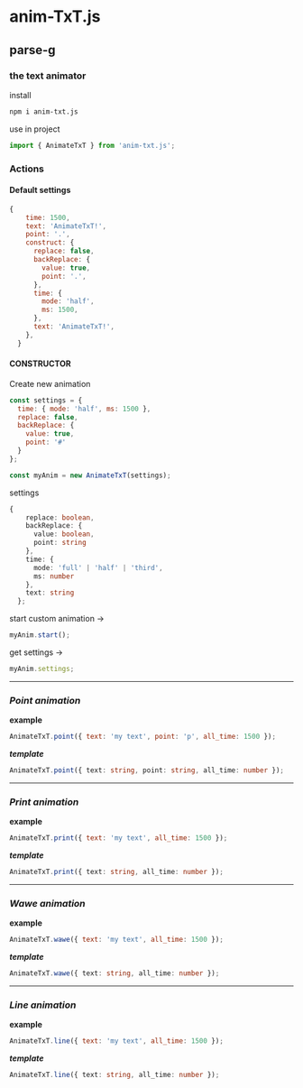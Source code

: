 # anim-**T**x**T**.js

## parse-g

### the text **animator**

install

```ps
npm i anim-txt.js
```

use in project

```js
import { AnimateTxT } from 'anim-txt.js';
```

### Actions

#### Default settings

```js
{
    time: 1500,
    text: 'AnimateTxT!',
    point: '.',
    construct: {
      replace: false,
      backReplace: {
        value: true,
        point: '.',
      },
      time: {
        mode: 'half',
        ms: 1500,
      },
      text: 'AnimateTxT!',
    },
  }
```

#### **CONSTRUCTOR**

Create new animation

```js
const settings = {
  time: { mode: 'half', ms: 1500 },
  replace: false,
  backReplace: {
    value: true,
    point: '#'
  }
};

const myAnim = new AnimateTxT(settings);
```

settings

```ts
{
    replace: boolean,
    backReplace: {
      value: boolean,
      point: string
    },
    time: {
      mode: 'full' | 'half' | 'third',
      ms: number
    },
    text: string
  };
```

start custom animation ->

```js
myAnim.start();
```

get settings ->

```js
myAnim.settings;
```

---

### _Point animation_

**example**

```js
AnimateTxT.point({ text: 'my text', point: 'p', all_time: 1500 });
```

**_template_**

```ts
AnimateTxT.point({ text: string, point: string, all_time: number });
```

---

### _Print animation_

**example**

```js
AnimateTxT.print({ text: 'my text', all_time: 1500 });
```

**_template_**

```ts
AnimateTxT.print({ text: string, all_time: number });
```

---

### _Wawe animation_

**example**

```js
AnimateTxT.wawe({ text: 'my text', all_time: 1500 });
```

**_template_**

```ts
AnimateTxT.wawe({ text: string, all_time: number });
```

---

### _Line animation_

**example**

```js
AnimateTxT.line({ text: 'my text', all_time: 1500 });
```

**_template_**

```ts
AnimateTxT.line({ text: string, all_time: number });
```
